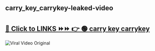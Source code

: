 
 ## carry_key_carrykey-leaked-video 

# <h2><a href="https://clipsfans.com/carry_key_carrykey&ref=git">🔗 Click to LINKS ⏩⏩ 👉 🟢 carry key carrykey </a></h2>

<a href="https://clipsfans.com/carry_key_carrykey&ref=git" rel="nofollow" data-target="animated-image.originalLink"><img src="https://i.ibb.co.com/xMMVF88/686577567.gif" alt="Viral Video Original" style="max-width: 100%; display: inline-block;" data-target="animated-image.originalImage"></a>
